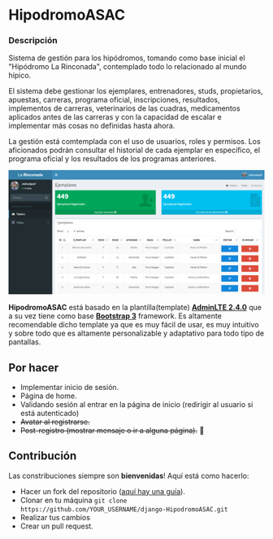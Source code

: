 # HipodromoASAC
### Descripción
Sistema de gestión para los hipódromos, tomando como base inicial el "Hipódromo La Rinconada", contemplado todo lo relacionado al mundo hípico.

El sistema debe gestionar los ejemplares, entrenadores, studs, propietarios, apuestas, carreras, programa oficial, inscripciones, resultados, implementos de carreras, veterinarios de las cuadras, medicamentos aplicados antes de las carreras y con la capacidad de escalar e implementar más cosas no definidas hasta ahora.

La gestión está comtemplada con el uso de usuarios, roles y permisos. Los aficionados podrán consultar el historial de cada ejemplar en específico, el programa oficial y los resultados de los programas anteriores.

![GitHub Logo](/presentation-ejemplares-01.png)

**HipodromoASAC** está basado en la plantilla(template) **[AdminLTE 2.4.0](https://github.com/almasaeed2010/AdminLTE)** que a su vez tiene como base  **[Bootstrap 3](https://github.com/twbs/bootstrap)** framework. Es altamente recomendable dicho template ya que es muy fácil de usar, es muy intuitivo y sobre todo que es altamente personalizable y adaptativo para todo tipo de pantallas.

## Por hacer

- Implementar inicio de sesión.
- Página de home.
- Validando sesión al entrar en la página de inicio (redirigir al usuario si está autenticado)
- ~~Avatar al registrarse.~~
- ~~Post-registro (mostrar mensaje o ir a alguna página).~~ :small_red_triangle_down:

## Contribución
Las constribuciones siempre son **bienvenidas**! Aquí está como hacerlo:

- Hacer un fork del repositorio ([aquí hay una guía](https://help.github.com/articles/fork-a-repo/)).
- Clonar en tu máquina ```git clone https://github.com/YOUR_USERNAME/django-HipodromoASAC.git```
- Realizar tus cambios
- Crear un pull request.
